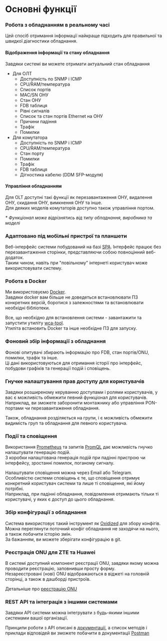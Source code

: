 # Основні функції


### Робота з обладнанням в реальному часі
Цей спосіб отримання інформації найкраще підходить для правильної та швидкої діагностики обладнання.

#### Відображення інформації та стану обладнання
Завдяки системі ви можете отримати актуальний стан обладнання

- Для ОЛТ
    - Доступність по SNMP і ICMP
    - CPU/RAM/температура
    - Список портів
    - MAC/SN ОНУ
    - Стан ОНУ
    - FDB таблиця
    - Рівні сигналів
    - Список та стан портів Ethernet на ОНУ
    - Причини падіння
    - Трафік
    - Помилки
- Для комутатора
    - Доступність по SNMP і ICMP
    - CPU/RAM/температура
    - Стан порту
    - Помилки
    - Трафік
    - FDB таблиця
    - Дігностика кабелю (DDM SFP-модуля)


#### Управління обладнанням
Для OLT доступні такі функції як перезавантаження ОНУ, видалення ОНУ, скидання ОНУ, вимкнення ОНУ та інше.   
Для деяких моделів комутаторів доступно також управління портом.

_* Функціонал може відрізнятись від типу обладнання, виробника та моделі_


### Адаптовано під мобільні пристрої та планшети
Веб-інтерфейс системи побудований на базі [SPA](https://en.wikipedia.org/wiki/Single-page_application). Інтерфейс працює без перезавантаження сторінки, представляючи собою повноцінний веб-додаток.     
Таким чином, навіть при "повільному" інтернеті користувач може використовувати систему.

### Робота в Docker
Ми використовуємо [Docker](https://ru.wikipedia.org/wiki/Docker).    
Завдяки docker вам більше не доведеться встановлювати ПЗ конкретних версій, боротися з залежностями та встановлювати необхідні бібліотеки.

Все, що необхідно для встановлення системи - завантажити та запустити утиліту [wca-tool](../wca-tool/index.md).  
Утиліта встановить Docker та інше необхідне ПЗ для запуску.

### Фоновий збір інформації з обладнання
Фонові опитувачі збирають інформацію про FDB, стан портів/ONU, помилки, трафік та інше.     
Ці дані використовуються для отримання історії про інтерфейс, побудови графіків та генерації подій і сповіщень.

### Гнучке налаштування прав доступу для користувачів
Завдяки розширеному керуванню доступами і ролями користувачів, у вас є можливість обмежити певний функціонал для користувачів.
Наприклад, ви зможете заборонити монтажнику або управління PON-портами чи перезавантаження обладнання.

Також, обладнання розділяється на групи, і є можливість обмежити видимість груп та обладнання для певного користувача.

### Події та сповіщення
Використання [Prometheus](https://prometheus.io/) та запитів [PromQL](https://prometheus.io/docs/prometheus/latest/querying/basics/) дає можливість гнучко налаштувати генерацію подій.    
З коробки налаштована генерація подій при падінні пристрою чи інтерфейсу, зростанні помилок, поганому сигналу.

Налаштувати сповіщення можна через Email або Telegram.    
Особливістю системи сповіщень є те, що сповіщення отримує конкретний користувач системи та лише ті сповіщення, які йому потрібні.    
Наприклад, при падінні обладнання, повідомлення отримають тільки ті користувачі, у яких є доступ до цього обладнання.

### Збір конфігурації з обладнання
Система використовує такий інструмент як [Oxidized](https://github.com/ytti/oxidized) для збору конфігів.    
Можна переглянути поточний конфіг обладнання не заходячи на нього, а також побачити історію змін.    
За бажанням, ви можете зберігати конфігурацію в git.

### Реєстрація ONU для ZTE та Huawei
В системі доступний компонент реєстрації ONU, завдяки якому можна проводити реєстрацію, заповнивши просту форму.   
Незареєстровані (нові) ONU відображаються в віджеті на головній сторінці, а також в дашборді пристроїв.

Детальніше про [реєстрацію ONU](../components/onts_registration.md)

### REST API та інтеграція з іншими системами
Завдяки API системи можна інтегрувати з будь-якими іншими системами вашої організації.


Принципи роботи з API описані в [документації](../api/index.md), а список методів і приклади відповідей ви зможете побачити в документації [Postman](https://documenter.getpostman.com/view/6612340/TWDRqyW4)



